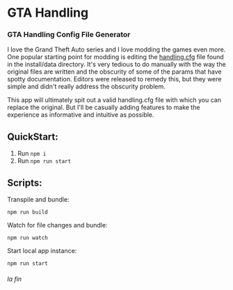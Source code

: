 # GTA Handling
### GTA Handling Config File Generator
I love the Grand Theft Auto series and I love modding the games even more. One popular starting point for modding is editing the [handling.cfg](http://gta.wikia.com/wiki/Handling.cfg) file found in the install/data directory. It's very tedious to do manually with the way the original files are written and the obscurity of some of the params that have spotty documentation. Editors were released to remedy this, but they were simple and didn't really address the obscurity problem.

This app will ultimately spit out a valid handling.cfg file with which you can replace the original. But I'll be casually adding features to make the experience as informative and intuitive as possible.

## QuickStart:
1. Run ```npm i```
1. Run ```npm run start```

## Scripts:
Transpile and bundle: 
```
npm run build
```

Watch for file changes and bundle:
```
npm run watch
```

Start local app instance:
```
npm run start
```

###### *la fin*
